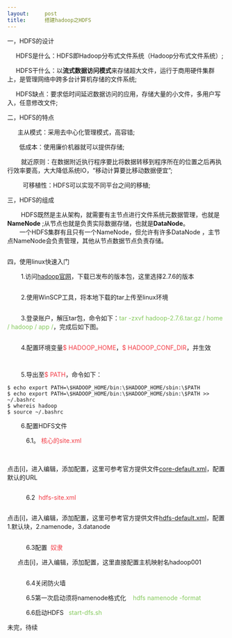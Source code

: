 ```yaml
---
layout:     post
title:      搭建hadoop之HDFS
---
```

<div id="article_content" class="article_content clearfix csdn-tracking-statistics" data-pid="blog" data-mod="popu_307" data-dsm="post">
								            <link rel="stylesheet" href="https://csdnimg.cn/release/phoenix/template/css/ck_htmledit_views-f76675cdea.css">
						<div class="htmledit_views" id="content_views">
                <p><font style="vertical-align:inherit;"><font style="vertical-align:inherit;">一，HDFS的设计</font></font></p>

<p><font style="vertical-align:inherit;"><font style="vertical-align:inherit;">     HDFS是什么：HDFS即Hadoop分布式文件系统（Hadoop分布式文件系统）;</font></font></p>

<p><font style="vertical-align:inherit;"><font style="vertical-align:inherit;">     HDFS干什么：以</font></font><strong><font style="vertical-align:inherit;"><font style="vertical-align:inherit;">流式数据访问模式</font></font></strong><font style="vertical-align:inherit;"><font style="vertical-align:inherit;">来存储超大文件，运行于商用硬件集群上，是管理网络中跨多台计算机存储的文件系统</font><font style="vertical-align:inherit;">;</font></font></p>

<p><font style="vertical-align:inherit;"><font style="vertical-align:inherit;">     HDFS缺点：要求低时间延迟数据访问的应用，存储大量的小文件，多用户写入，任意修改文件;</font></font></p>

<p><font style="vertical-align:inherit;"><font style="vertical-align:inherit;">二，HDFS的特点</font></font></p>

<p><font style="vertical-align:inherit;"><font style="vertical-align:inherit;">      主从模式：采用去中心化管理模式，高容错;</font></font></p>

<p><font style="vertical-align:inherit;"><font style="vertical-align:inherit;">       低成本：使用廉价机器就可以提供存储;</font></font></p>

<p><font style="vertical-align:inherit;"><font style="vertical-align:inherit;">        就近原则：在数据附近执行程序要比将数据转移到程序所在的位置之后再执行效率要高，大大降低系统IO，“移动计算要比移动数据便宜”;</font></font></p>

<p><font style="vertical-align:inherit;"><font style="vertical-align:inherit;">         可移植性：HDFS可以实现不同平台之间的移植;</font></font></p>

<p><font style="vertical-align:inherit;"><font style="vertical-align:inherit;">三，HDFS的组成</font></font></p>

<p><font style="vertical-align:inherit;"><font style="vertical-align:inherit;">        HDFS既然是主从架构，就需要有主节点进行文件系统元数据管理，也就是</font></font><strong><font style="vertical-align:inherit;"><font style="vertical-align:inherit;">NameNode</font></font></strong><font style="vertical-align:inherit;"><font style="vertical-align:inherit;"> ;从节点也就是负责实际数据存储，也就是</font></font><strong><font style="vertical-align:inherit;"><font style="vertical-align:inherit;">DataNode</font></font></strong><font style="vertical-align:inherit;"><font style="vertical-align:inherit;">。  </font></font><br><font style="vertical-align:inherit;"><font style="vertical-align:inherit;">　　一个HDFS集群有且只有一个NameNode，但允许有许多DataNode ，主节点NameNode会负责管理，其他从节点数据节点负责存储。</font></font></p>

<p><img alt="" class="has" src="https://img-blog.csdn.net/20180805212215381?watermark/2/text/aHR0cHM6Ly9ibG9nLmNzZG4ubmV0L3NtaWx5X3Rr/font/5a6L5L2T/fontsize/400/fill/I0JBQkFCMA==/dissolve/70"></p>

<p><font style="vertical-align:inherit;"><font style="vertical-align:inherit;">四，使用linux快速入门</font></font></p>

<p><font style="vertical-align:inherit;"><font style="vertical-align:inherit;">        1.访问</font></font><a href="http://hadoop.apache.org/releases.html" rel="nofollow"><font style="vertical-align:inherit;"><font style="vertical-align:inherit;">hadoop官网</font></font></a><font style="vertical-align:inherit;"><font style="vertical-align:inherit;">，下载已发布的版本包，这里选择2.7.6的版本</font></font></p>

<p><img alt="" class="has" src="https://img-blog.csdn.net/20180805213347425?watermark/2/text/aHR0cHM6Ly9ibG9nLmNzZG4ubmV0L3NtaWx5X3Rr/font/5a6L5L2T/fontsize/400/fill/I0JBQkFCMA==/dissolve/70"></p>

<p><font style="vertical-align:inherit;"><font style="vertical-align:inherit;">        2.使用WinSCP工具，将本地下载的tar上传至linux环境</font></font></p>

<p><img alt="" class="has" src="https://img-blog.csdn.net/20180805214137838?watermark/2/text/aHR0cHM6Ly9ibG9nLmNzZG4ubmV0L3NtaWx5X3Rr/font/5a6L5L2T/fontsize/400/fill/I0JBQkFCMA==/dissolve/70"></p>

<p><font style="vertical-align:inherit;"><font style="vertical-align:inherit;">        3.登录账户，解压tar包，命令如下：</font></font><span style="color:#86ca5e;"><font style="vertical-align:inherit;"><font style="vertical-align:inherit;">tar -zxvf hadoop-2.7.6.tar.gz / home / hadoop / app /</font></font></span><font style="vertical-align:inherit;"><font style="vertical-align:inherit;">，完成后如下图。</font></font></p>

<p><img alt="" class="has" src="https://img-blog.csdn.net/20180805214808482?watermark/2/text/aHR0cHM6Ly9ibG9nLmNzZG4ubmV0L3NtaWx5X3Rr/font/5a6L5L2T/fontsize/400/fill/I0JBQkFCMA==/dissolve/70"></p>

<p><font style="vertical-align:inherit;"><font style="vertical-align:inherit;">        4.配置环境变量</font></font><span style="color:#f33b45;"><font style="vertical-align:inherit;"><font style="vertical-align:inherit;">$ HADOOP_HOME</font></font></span><font style="vertical-align:inherit;"><font style="vertical-align:inherit;">，</font></font><span style="color:#f33b45;"><font style="vertical-align:inherit;"><font style="vertical-align:inherit;">$ HADOOP_CONF_DIR</font></font></span><font style="vertical-align:inherit;"><font style="vertical-align:inherit;">，并生效</font></font></p>

<p><img alt="" class="has" src="https://img-blog.csdn.net/20180805215500218?watermark/2/text/aHR0cHM6Ly9ibG9nLmNzZG4ubmV0L3NtaWx5X3Rr/font/5a6L5L2T/fontsize/400/fill/I0JBQkFCMA==/dissolve/70"></p>

<p><img alt="" class="has" src="https://img-blog.csdn.net/20180805220124930?watermark/2/text/aHR0cHM6Ly9ibG9nLmNzZG4ubmV0L3NtaWx5X3Rr/font/5a6L5L2T/fontsize/400/fill/I0JBQkFCMA==/dissolve/70"></p>

<p><font style="vertical-align:inherit;"><font style="vertical-align:inherit;">        5.导出至</font></font><span style="color:#f33b45;"><font style="vertical-align:inherit;"><font style="vertical-align:inherit;">$ PATH</font></font></span><font style="vertical-align:inherit;"><font style="vertical-align:inherit;">，命令如下：</font></font></p>

<pre class="has">
<code>$ echo export PATH=\$HADOOP_HOME/bin:\$HADOOP_HOME/sbin:\$PATH
$ echo export PATH=\$HADOOP_HOME/bin:\$HADOOP_HOME/sbin:\$PATH &gt;&gt; ~/.bashrc
$ whereis hadoop
$ source ~/.bashrc</code></pre>

<p><font style="vertical-align:inherit;"><font style="vertical-align:inherit;">        6.配置HDFS文件</font></font></p>

<p><font style="vertical-align:inherit;"><font style="vertical-align:inherit;">           6.1。 </font></font><span style="color:#f33b45;"><font style="vertical-align:inherit;"><font style="vertical-align:inherit;">核心的site.xml</font></font></span></p>

<p><span style="color:#f33b45;">        <img alt="" class="has" src="https://img-blog.csdn.net/20180805220919188?watermark/2/text/aHR0cHM6Ly9ibG9nLmNzZG4ubmV0L3NtaWx5X3Rr/font/5a6L5L2T/fontsize/400/fill/I0JBQkFCMA==/dissolve/70"></span></p>

<p><font style="vertical-align:inherit;"><font style="vertical-align:inherit;">点击[i]，进入编辑，添加配置，这里可参考官方提供文件</font></font><a href="http://hadoop.apache.org/docs/current/hadoop-project-dist/hadoop-common/core-default.xml" rel="nofollow"><font style="vertical-align:inherit;"><font style="vertical-align:inherit;">core-default.xml</font></font></a><font style="vertical-align:inherit;"><font style="vertical-align:inherit;">，配置默认的URL</font></font></p>

<p><img alt="" class="has" src="https://img-blog.csdn.net/20180805221417904?watermark/2/text/aHR0cHM6Ly9ibG9nLmNzZG4ubmV0L3NtaWx5X3Rr/font/5a6L5L2T/fontsize/400/fill/I0JBQkFCMA==/dissolve/70"></p>

<p><font style="vertical-align:inherit;"><font style="vertical-align:inherit;">           6.2 </font></font><span style="color:#f33b45;"><font style="vertical-align:inherit;"><font style="vertical-align:inherit;"> hdfs-site.xml</font></font></span></p>

<p><img alt="" class="has" src="https://img-blog.csdn.net/20180805221900147?watermark/2/text/aHR0cHM6Ly9ibG9nLmNzZG4ubmV0L3NtaWx5X3Rr/font/5a6L5L2T/fontsize/400/fill/I0JBQkFCMA==/dissolve/70"></p>

<p><font style="vertical-align:inherit;"><font style="vertical-align:inherit;">点击[i]，进入编辑，添加配置，这里可参考官方提供文件</font></font><a href="http://hadoop.apache.org/docs/current/hadoop-project-dist/hadoop-hdfs/hdfs-default.xml" rel="nofollow"><font style="vertical-align:inherit;"><font style="vertical-align:inherit;">hdfs-default.xml</font></font></a><font style="vertical-align:inherit;"><font style="vertical-align:inherit;">，配置1.默认块，2.namenode，3.datanode</font></font></p>

<p><img alt="" class="has" src="https://img-blog.csdn.net/2018080522211184?watermark/2/text/aHR0cHM6Ly9ibG9nLmNzZG4ubmV0L3NtaWx5X3Rr/font/5a6L5L2T/fontsize/400/fill/I0JBQkFCMA==/dissolve/70"></p>

<p><font style="vertical-align:inherit;"><font style="vertical-align:inherit;">           6.3配置  </font></font><span style="color:#f33b45;"><font style="vertical-align:inherit;"><font style="vertical-align:inherit;">奴隶 </font></font></span></p>

<p><span style="color:#f33b45;">      </span><font style="vertical-align:inherit;"><font style="vertical-align:inherit;">点击[i]，进入编辑，添加配置，这里直接配置主机映射名hadoop001</font></font></p>

<p><img alt="" class="has" src="https://img-blog.csdn.net/20180805222719984?watermark/2/text/aHR0cHM6Ly9ibG9nLmNzZG4ubmV0L3NtaWx5X3Rr/font/5a6L5L2T/fontsize/400/fill/I0JBQkFCMA==/dissolve/70"></p>

<p><font style="vertical-align:inherit;"><font style="vertical-align:inherit;">           6.4关闭防火墙 </font></font></p>

<p><font style="vertical-align:inherit;"><font style="vertical-align:inherit;">           6.5第一次启动须将namenode格式化    </font></font><span style="color:#86ca5e;"><font style="vertical-align:inherit;"><font style="vertical-align:inherit;">hdfs namenode -format</font></font></span></p>

<p><span style="color:#86ca5e;">           </span><font style="vertical-align:inherit;"><font style="vertical-align:inherit;">6.6启动HDFS   </font></font><span style="color:#86ca5e;"><font style="vertical-align:inherit;"><font style="vertical-align:inherit;">start-dfs.sh</font></font></span></p>

<p><font style="vertical-align:inherit;"><font style="vertical-align:inherit;">未完，待续</font></font></p>            </div>
                </div>